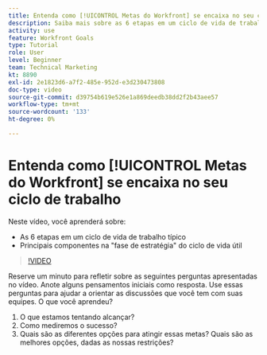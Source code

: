 ```yaml
---
title: Entenda como [!UICONTROL Metas do Workfront] se encaixa no seu ciclo de trabalho
description: Saiba mais sobre as 6 etapas em um ciclo de vida de trabalho típico e os componentes principais na "fase de estratégia" no ciclo de vida de trabalho.
activity: use
feature: Workfront Goals
type: Tutorial
role: User
level: Beginner
team: Technical Marketing
kt: 8890
exl-id: 2e1823d6-a7f2-485e-952d-e3d230473808
doc-type: video
source-git-commit: d39754b619e526e1a869deedb38dd2f2b43aee57
workflow-type: tm+mt
source-wordcount: '133'
ht-degree: 0%

---
```


# Entenda como [!UICONTROL Metas do Workfront] se encaixa no seu ciclo de trabalho

Neste vídeo, você aprenderá sobre:

* As 6 etapas em um ciclo de vida de trabalho típico
* Principais componentes na &quot;fase de estratégia&quot; do ciclo de vida útil

>[!VIDEO](https://video.tv.adobe.com/v/335184/?quality=12)

<!--
Your turn graphic
-->

Reserve um minuto para refletir sobre as seguintes perguntas apresentadas no vídeo. Anote alguns pensamentos iniciais como resposta. Use essas perguntas para ajudar a orientar as discussões que você tem com suas equipes. O que você aprendeu?

1. O que estamos tentando alcançar?
1. Como mediremos o sucesso?
1. Quais são as diferentes opções para atingir essas metas? Quais são as melhores opções, dadas as nossas restrições?
